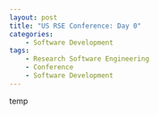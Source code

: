 ```yaml
---
layout: post
title: "US RSE Conference: Day 0"
categories:
    - Software Development
tags:
    - Research Software Engineering
    - Conference
    - Software Development
---
```


temp